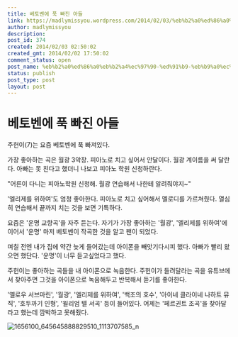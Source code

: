 ```yaml
---
title: 베토벤에 푹 빠진 아들
link: https://madlymissyou.wordpress.com/2014/02/03/%eb%b2%a0%ed%86%a0%eb%b2%a4%ec%97%90-%ed%91%b9-%eb%b9%a0%ec%a7%84-%ec%95%84%eb%93%a4/
author: madlymissyou
description: 
post_id: 374
created: 2014/02/03 02:50:02
created_gmt: 2014/02/02 17:50:02
comment_status: open
post_name: %eb%b2%a0%ed%86%a0%eb%b2%a4%ec%97%90-%ed%91%b9-%eb%b9%a0%ec%a7%84-%ec%95%84%eb%93%a4
status: publish
post_type: post
layout: post
---
```


# 베토벤에 푹 빠진 아들

주헌이(7)는 요즘 베토벤에 푹 빠져있다.

가장 좋아하는 곡은 월광 3악장. 피아노로 치고 싶어서 안달이다. 월광 계이름을 써 달란다. 아빠는 못 친다고 했더니 나보고 피아노 학원 신청하란다.

"어른이 다니는 피아노학원 신청해. 월광 연습해서 나한테 알려줘야지~"

'엘리제를 위하여'도 엄청 좋아한다. 피아노로 치고 싶어해서 멜로디를 가르쳐줬다. 열심히 연습해서 끝까지 치는 것을 보면 기특하다.

요즘은 '운명 교향곡'을 자주 듣는다. 자기가 가장 좋아하는 '월광', '엘리제를 위하여'에 이어서 '운명' 마저 베토벤이 작곡한 것을 알고 팬이 되었다.

며칠 전엔 내가 집에 약간 늦게 들어갔는데 아이폰을 빼앗기다시피 했다. 아빠가 빨리 왔으면 했단다. '운명'이 너무 듣고싶었다고 했다.

주헌이는 좋아하는 곡들을 내 아이폰으로 녹음한다. 주헌이가 들려달라는 곡을 유튜브에서 찾아주면 그것을 아이폰으로 녹음해두고 반복해서 듣기를 좋아한다.

'옐로우 서브마린', '월광', '엘리제를 위하여', '백조의 호수', '아이네 클라이네 나하트 뮤직', '호두까기 인형', '윌리엄 텔 서곡' 등이 들어있다. 어제는 '페르귄트 조곡'을 찾아달라고 했는데 깜박하고 못해줬다.

![1656100_645645888829510_1113707585_n](http://madlymissyou.files.wordpress.com/2014/05/1656100_645645888829510_1113707585_n-e1400954246495.jpg)